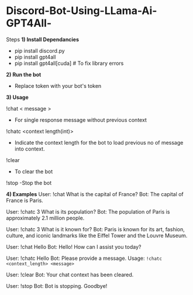 # Discord-Bot-Using-LLama-Ai-GPT4All-


Steps
**1) Install Dependancies**
- pip install discord.py
- pip install gpt4all
- pip install gpt4all[cuda]      # To fix library errors

**2) Run the bot**
- Replace token with your bot's token



**3) Usage**

 !chat < message >
- For single response message without previous context

 !chatc <context length(int)> <message> 
- Indicate the context length for the bot to load previous no of message into context.

 !clear
- To clear the bot

 !stop
-Stop the bot


**4) Examples**
  User: !chat What is the capital of France?
  Bot: The capital of France is Paris.
  
  User: !chatc 3 What is its population?
  Bot: The population of Paris is approximately 2.1 million people.
  
  User: !chatc 3 What is it known for?
  Bot: Paris is known for its art, fashion, culture, and iconic landmarks like the Eiffel Tower and the Louvre Museum.
  
  User: !chat Hello
  Bot: Hello! How can I assist you today?
  
  User: !chatc Hello
  Bot: Please provide a message. Usage: `!chatc <context_length> <message>`
  
  User: !clear
  Bot: Your chat context has been cleared.

  User: !stop
  Bot: Bot is stopping. Goodbye!
